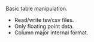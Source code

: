 Basic table manipulation.

- Read/write tsv/csv files.
- Only floating point data.
- Column major internal format.
